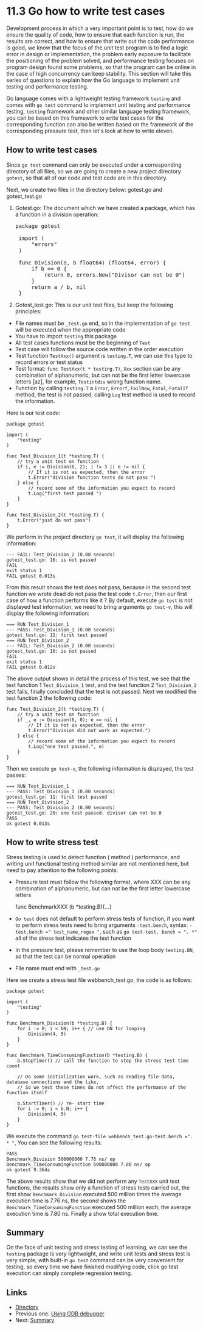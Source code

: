 # 11.3 Go how to write test cases
Development process in which a very important point is to test, how do we ensure the quality of code, how to ensure that each function is run, the results are correct, and how to ensure that write out the code performance is good, we know that the focus of the unit test program is to find a logic error in design or implementation, the problem early exposure to facilitate the positioning of the problem solved, and performance testing focuses on program design found some problems, so that the program can be online in the case of high concurrency can keep stability. This section will take this series of questions to explain how the Go language to implement unit testing and performance testing.

Go language comes with a lightweight testing framework `testing` and comes with `go test` command to implement unit testing and performance testing, `testing` framework and other similar language testing framework, you can be based on this framework to write test cases for the corresponding function can also be written based on the framework of the corresponding pressure test, then let's look at how to write eleven.

## How to write test cases
Since `go test` command can only be executed under a corresponding directory of all files, so we are going to create a new project directory `gotest`, so that all of our code and test code are in this directory.

Next, we create two files in the directory below: gotest.go and gotest_test.go

1. Gotest.go: The document which we have created a package, which has a function in a division operation:

	<pre>package gotest
	
	import (
		"errors"
	)
	
	func Division(a, b float64) (float64, error) {
		if b == 0 {
			return 0, errors.New("Divisor can not be 0")
		}
		return a / b, nil
	}</pre>

2. Gotest_test.go: This is our unit test files, but keep the following principles:

- File names must be `_test.go` end, so in the implementation of `go test` will be executed when the appropriate code
- You have to import `testing` this package
- All test cases functions must be the beginning of `Test`
- Test case will follow the source code written in the order execution
- Test function `TestXxx()` argument is `testing.T`, we can use this type to record errors or test status
- Test format: `func TestXxx(t * testing.T)`, `Xxx` section can be any combination of alphanumeric, but can not be the first letter lowercase letters [az], for example, `Testintdiv` wrong function name.
- Function by calling `testing.T` a `Error`, `Errorf`, `FailNow`, `Fatal`, `FatalIf` method, the test is not passed, calling `Log` test method is used to record the information.

Here is our test code:

	package gotest

	import (
		"testing"
	)

	func Test_Division_1(t *testing.T) {
		// try a unit test on function
		if i, e := Division(6, 2); i != 3 || e != nil { 
			// If it is not as expected, then the error
			t.Error("division function tests do not pass ") 
		} else {
			// record some of the information you expect to record
			t.Log("first test passed ") 
		}
	}

	func Test_Division_2(t *testing.T) {
		t.Error("just do not pass")
	}


We perform in the project directory `go test`, it will display the following information:

	--- FAIL: Test_Division_2 (0.00 seconds)
	gotest_test.go: 16: is not passed
	FAIL
	exit status 1
	FAIL gotest 0.013s
	
From this result shows the test does not pass, because in the second test function we wrote dead do not pass the test code `t.Error`, then our first case of how a function performs like it ? By default, execute `go test` is not displayed test information, we need to bring arguments `go test-v`, this will display the following information:

	=== RUN Test_Division_1
	--- PASS: Test_Division_1 (0.00 seconds)
	gotest_test.go: 11: first test passed
	=== RUN Test_Division_2
	--- FAIL: Test_Division_2 (0.00 seconds)
	gotest_test.go: 16: is not passed
	FAIL
	exit status 1
	FAIL gotest 0.012s
	
The above output shows in detail the process of this test, we see that the test function 1 `Test_Division_1` test, and the test function 2 `Test_Division_2` test fails, finally concluded that the test is not passed. Next we modified the test function 2 the following code:

	func Test_Division_2(t *testing.T) {
		// try a unit test on function
		if _, e := Division(6, 0); e == nil { 
			// If it is not as expected, then the error
			t.Error("Division did not work as expected.") 
		} else {
			// record some of the information you expect to record
			t.Log("one test passed.", e) 
		}
	}

Then we execute `go test-v`, the following information is displayed, the test passes:

	=== RUN Test_Division_1
	--- PASS: Test_Division_1 (0.00 seconds)
	gotest_test.go: 11: first test passed
	=== RUN Test_Division_2
	--- PASS: Test_Division_2 (0.00 seconds)
	gotest_test.go: 20: one test passed. divisor can not be 0
	PASS
	ok gotest 0.013s

## How to write stress test
Stress testing is used to detect function ( method ) performance, and writing unit functional testing method similar are not mentioned here, but need to pay attention to the following points:

- Pressure test must follow the following format, where XXX can be any combination of alphanumeric, but can not be the first letter lowercase letters

	func BenchmarkXXX (b *testing.B){...}

- `Go test` does not default to perform stress tests of function, if you want to perform stress tests need to bring arguments `-test.bench`, syntax: `-test.bench =" test_name_regex "`, such as `go test-test. bench = ". *" ` all of the stress test indicates the test function
- In the pressure test, please remember to use the loop body `testing.BN`, so that the test can be normal operation
- File name must end with `_test.go`

Here we create a stress test file webbench_test.go, the code is as follows:

	package gotest

	import (
		"testing"
	)

	func Benchmark_Division(b *testing.B) {
		for i := 0; i < bN; i++ { // use bN for looping
			Division(4, 5)
		}
	}

	func Benchmark_TimeConsumingFunction(b *testing.B) {
		b.StopTimer() // call the function to stop the stress test time count

		// Do some initialization work, such as reading file data, database connections and the like,
		// So we test these times do not affect the performance of the function itself

		b.StartTimer() // re- start time
		for i := 0; i < b.N; i++ {
			Division(4, 5)
		}
	}



We execute the command `go test-file webbench_test.go-test.bench =". * "`, You can see the following results:

	PASS
	Benchmark_Division 500000000 7.76 ns/ op
	Benchmark_TimeConsumingFunction 500000000 7.80 ns/ op
	ok gotest 9.364s

The above results show that we did not perform any `TestXXX` unit test functions, the results show only a function of stress tests carried out, the first show `Benchmark_Division` executed 500 million times the average execution time is 7.76 ns, the second shows the `Benchmark_TimeConsumingFunction` executed 500 million each, the average execution time is 7.80 ns. Finally a show total execution time.

## Summary
On the face of unit testing and stress testing of learning, we can see the `testing` package is very lightweight, and write unit tests and stress test is very simple, with built-in `go test` command can be very convenient for testing, so every time we have finished modifying code, click go test execution can simply complete regression testing.


## Links
* [Directory](<preface.md>)
* Previous one: [Using GDB debugger](<11.2.md>)
* Next: [Summary](<11.4.md>)
